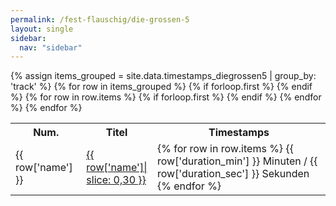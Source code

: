 ```yaml
---
permalink: /fest-flauschig/die-grossen-5
layout: single
sidebar:
  nav: "sidebar"
---
```


<table style="display: table;">
{% assign items_grouped = site.data.timestamps_diegrossen5 | group_by: 'track' %}
  {% for row in items_grouped %}
    {% if forloop.first %}
    <tr>
        <th>Num.</th>
        <th>Titel</th>
        <th style="word-wrap: break-word;max-width: 100px;">Timestamps</th>
    </tr>
    {% endif %}
    <tr>
    <td markdown="span">{{ row['name'] }}</td>
      {% for row in row.items %}
        {% if forloop.first %}
        <td markdown="span"  style="word-wrap: break-word;max-width: 100px;"><a href="https://open.spotify.com/episode/{{ row['id'] }}?t={{ row['duration_total_min'] | round }}">{{ row['name']| slice: 0,30  }}</a></td>
        {% endif %}
      {% endfor %}
      <td markdown="span">
      {% for row in row.items %}
        {{ row['duration_min'] }} Minuten / {{ row['duration_sec'] }} Sekunden
      {% endfor %}
      </td>
  </tr>
  {% endfor %}
</table>